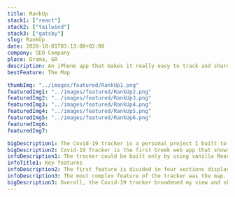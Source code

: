```yaml
---
title: RankUp
stack1: ["react"]
stack2: ["tailwind"]
stack3: ["gatsby"]
slug: RankUp
date: 2020-10-01T03:13:00+02:00
company: SEO Company
place: Drama, GR
description: An iPhone app that makes it really easy to track and share movies.
bestFeature: The Map

thumbImg: "../images/featured/RankUp1.png"
featuredImg1: "../images/featured/RankUp2.png"
featuredImg2: "../images/featured/RankUp3.png"
featuredImg3: "../images/featured/RankUp4.png"
featuredImg4: "../images/featured/RankUp5.png"
featuredImg5: "../images/featured/RankUp6.png"
featuredImg6:
featuredImg7:

bigDescription1: The Covid-19 tracker is a personal project I built to track cases in real time using the Covid-19 Greece response API. I took the decision to create the tracker because of the current situation. At the same time, I thought it would be a great exercise of my API implementation skills. The project took around two weeks to be completed.
bigDescription2: Covid-19 Tracker is the first Greek web app that shows statistics of Covid. There are plenty of websites that show worldwide data, but I decided to narrow down the data and create one specifically targeting regions of Greece.
infoDescription1: The tracker could be built only by using vanilla React, but I decided to code it with Gatsby, because it's super fast and a great exercise as well. As for the styling of it, Tailwind was my first option, but during the first build I noticed that some features would include extra styling, so eventually I picked SASS for its simplicity.
infoTitle1: Key features
infoDescription2: The first feature is divided in four sections displaying the overall cases, while under every block I display the daily stats. Following up with the cases per region where I filtered the query to display as first the region with most cases. Also, I included a graph where the visitor can see the case rates visually.
infoDescription3: The most complex feature of the tracker was the map. The circles drawn on the map are based on a mathematical equation relative to the number of cases and the range and circumference of the circle. The circle coordinates had to be connected with the API and placed on the map accordingly.
bigDescription3: Overall, the Covid-19 tracker broadened my view and skills dealing with APIs and helped me understand better when to use certain frameworks. Gave me ideas and inspiration to challenge my coding skills more.
---
```

